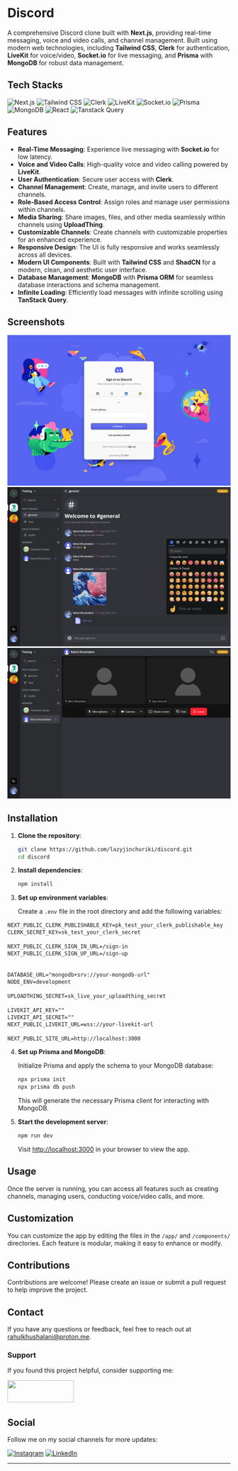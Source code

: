 # Discord

A comprehensive Discord clone built with **Next.js**, providing real-time messaging, voice and video calls, and channel management. Built using modern web technologies, including **Tailwind CSS**, **Clerk** for authentication, **LiveKit** for voice/video, **Socket.io** for live messaging, and **Prisma** with **MongoDB** for robust data management.

## Tech Stacks

![Next.js](https://img.shields.io/badge/-Next.js-000000?style=for-the-badge&logo=next.js&logoColor=white) ![Tailwind CSS](https://img.shields.io/badge/-Tailwind%20CSS-38B2AC?style=for-the-badge&logo=tailwind-css&logoColor=white) ![Clerk](https://img.shields.io/badge/-Clerk-453C81?style=for-the-badge&logo=clerk&logoColor=white) ![LiveKit](https://img.shields.io/badge/-LiveKit-FF5400?style=for-the-badge&logo=livekit&logoColor=white) ![Socket.io](https://img.shields.io/badge/-Socket.io-010101?style=for-the-badge&logo=socket.io&logoColor=white) ![Prisma](https://img.shields.io/badge/-Prisma-2D3748?style=for-the-badge&logo=prisma&logoColor=white) ![MongoDB](https://img.shields.io/badge/-MongoDB-47A248?style=for-the-badge&logo=mongodb&logoColor=white) ![React](https://img.shields.io/badge/-React-61DAFB?style=for-the-badge&logo=react&logoColor=white) ![Tanstack Query](https://img.shields.io/badge/-TanStack%20Query-FF4154?style=for-the-badge&logo=react-query&logoColor=white)

## Features

- **Real-Time Messaging**: Experience live messaging with **Socket.io** for low latency.
- **Voice and Video Calls**: High-quality voice and video calling powered by **LiveKit**.
- **User Authentication**: Secure user access with **Clerk**.
- **Channel Management**: Create, manage, and invite users to different channels.
- **Role-Based Access Control**: Assign roles and manage user permissions within channels.
- **Media Sharing**: Share images, files, and other media seamlessly within channels using **UploadThing**.
- **Customizable Channels**: Create channels with customizable properties for an enhanced experience.
- **Responsive Design**: The UI is fully responsive and works seamlessly across all devices.
- **Modern UI Components**: Built with **Tailwind CSS** and **ShadCN** for a modern, clean, and aesthetic user interface.
- **Database Management**: **MongoDB** with **Prisma ORM** for seamless database interactions and schema management.
- **Infinite Loading**: Efficiently load messages with infinite scrolling using **TanStack Query**.

## Screenshots

![Screenshot 1](./assets/screenshot1.png)
![Screenshot 2](./assets/screenshot2.png)
![Screenshot 3](./assets/screenshot3.png)

## Installation

1. **Clone the repository**:

   ```bash
   git clone https://github.com/lazyjinchuriki/discord.git
   cd discord
   ```

2. **Install dependencies**:

   ```bash
   npm install
   ```

3. **Set up environment variables**:

   Create a `.env` file in the root directory and add the following variables:

```env
NEXT_PUBLIC_CLERK_PUBLISHABLE_KEY=pk_test_your_clerk_publishable_key
CLERK_SECRET_KEY=sk_test_your_clerk_secret

NEXT_PUBLIC_CLERK_SIGN_IN_URL=/sign-in
NEXT_PUBLIC_CLERK_SIGN_UP_URL=/sign-up


DATABASE_URL="mongodb+srv://your-mongodb-url"
NODE_ENV=development

UPLOADTHING_SECRET=sk_live_your_uploadthing_secret

LIVEKIT_API_KEY=""
LIVEKIT_API_SECRET=""
NEXT_PUBLIC_LIVEKIT_URL=wss://your-livekit-url

NEXT_PUBLIC_SITE_URL=http://localhost:3000
```

4. **Set up Prisma and MongoDB**:

   Initialize Prisma and apply the schema to your MongoDB database:

   ```bash
   npx prisma init
   npx prisma db push
   ```

   This will generate the necessary Prisma client for interacting with MongoDB.

5. **Start the development server**:

   ```bash
   npm run dev
   ```

   Visit [http://localhost:3000](http://localhost:3000) in your browser to view the app.

## Usage

Once the server is running, you can access all features such as creating channels, managing users, conducting voice/video calls, and more.

## Customization

You can customize the app by editing the files in the `/app/` and `/components/` directories. Each feature is modular, making it easy to enhance or modify.

## Contributions

Contributions are welcome! Please create an issue or submit a pull request to help improve the project.

## Contact

If you have any questions or feedback, feel free to reach out at [rahulkhushalani@proton.me](mailto:rahulkhushalani@proton.me).

### Support

If you found this project helpful, consider supporting me:

<a href="https://www.buymeacoffee.com/lazyjinchuriki">
  <img src="https://www.buymeacoffee.com/assets/img/guidelines/download-assets-sm-1.svg" width="150" height="50">
</a>

## Social

Follow me on my social channels for more updates:

[![Instagram](https://img.shields.io/badge/Instagram-%40amundaneguy-E4405F?style=for-the-badge&logo=instagram&logoColor=white)](https://www.instagram.com/amundaneguy/)
[![LinkedIn](https://img.shields.io/badge/LinkedIn-Rahul%20Khushalani-0077B5?style=for-the-badge&logo=linkedin&logoColor=white)](https://www.linkedin.com/in/rahul-khushalani-77ab21201/)

---
